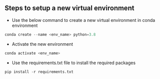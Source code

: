 ## Steps to setup a new virtual environment

 - Use the below command to create a new virtual environment in conda environment
```python
conda create --name <env_name> python=3.8
```

 - Activate the new environment
```python
conda activate <env_name>
```

 - Use the requirements.txt file to install the required packages
```python
pip install -r requirements.txt
```